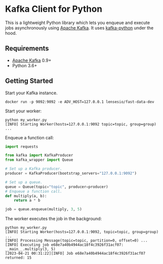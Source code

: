 # Kafka Client for Python

This is a lightweight Python library which lets you enqueue and
execute jobs asynchronously using [Apache Kafka](https://kafka.apache.org/). It uses
[kafka-python](https://github.com/dpkp/kafka-python) under the hood.

## Requirements

* [Apache Kafka](https://kafka.apache.org) 0.9+
* Python 3.6+

## Getting Started

Start your Kafka instance. 

```shell
docker run -p 9092:9092 -e ADV_HOST=127.0.0.1 lensesio/fast-data-dev
```


Start your worker:

```shell
python my_worker.py
[INFO] Starting Worker(hosts=127.0.0.1:9092 topic=topic, group=group) ...
```

Enqueue a function call:

```python
import requests

from kafka import KafkaProducer
from kafka_wrapper import Queue

# Set up a Kafka producer.
producer = KafkaProducer(bootstrap_servers="127.0.0.1:9092")

# Set up a queue.
queue = Queue(topic="topic", producer=producer)
# Enqueue a function call.
def multiply(a, b):
    return a * b

job = queue.enqueue(multiply, 3, 5)
```

The worker executes the job in the background:

```shell
python my_worker.py
[INFO] Starting Worker(hosts=127.0.0.1:9092, topic=topic, group=group) ...
[INFO] Processing Message(topic=topic, partition=0, offset=0) ...
[INFO] Executing job e68e7a40b4944ac18f4c3926f31acf07: __main__.multiply(3, 5)
[2023-04-21 00:31:22][INFO] Job e68e7a40b4944ac18f4c3926f31acf07 returned: 15
```
